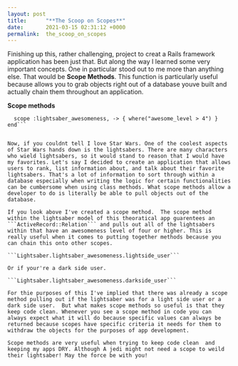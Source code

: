 ```yaml
---
layout: post
title:      "**The Scoop on Scopes**"
date:       2021-03-15 02:31:12 +0000
permalink:  the_scoop_on_scopes
---
```



Finishing up this, rather challenging, project to creat a Rails framework application has been just that. But along the way I learned some very important concepts. One in particular stood out to me more than anything else. That would be **Scope Methods**. This function is particularly useful because allows you to grab objects right out of  a database youve built and actually chain them throughout an application. 

**Scope methods** 

```class Lightsaber < ApplicationRecord
  scope :lightsaber_awesomeness, -> { where("awesome_level > 4") }
end```


Now, if you couldnt tell I love Star Wars. One of the coolest aspects of Star Wars hands down is the lightsabers. There are many characters who wield lightsabers, so it would stand to reason that I would have my favorites. Let's say I decided to create an application that allows users to rank, list information about, and talk about their favorite lightsabers. That's a lot of information to sort through within a database especially when writing the logic for certain functionalities can be cumbersome when using class methods. What scope methods allow a developer to do is literally be able to pull objects out of the database. 

If you look above I've created a scope method.  The scope method within the lightsaber model of this theoratical app guarentees an ```ActiveRecord::Relation``` and pulls out all of the lightsabers within that have an awesomeness level of four or higher. This is really useful when it comes to putting together methods because you can chain this onto other scopes.

```Lightsaber.lightsaber_awesomeness.lightside_user```

Or if your're a dark side user.

```Lightsaber.lightsaber_awesomeness.darkside_user```

For thie purposes of this I've implied that there was already a scope method pulling out if the lightsaber was for a light side user or a dark side user.  But what makes scope methods so useful is that they keep code clean. Whenever you see a scope method in code you can always expect what it will do because specific values can always be returned because scopes have specific criteria it needs for them to withdraw the objects for the purposes of app development.

Scope methods are very useful when trying to keep code clean  and keeping my apps DRY. Although A jedi might not need a scope to weild their lightsaber! May the force be with you!






